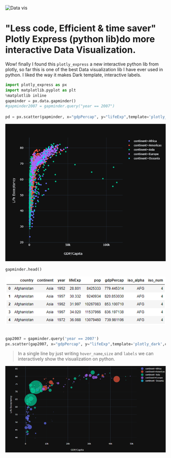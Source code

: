 ![Data vis](https://abovethelaw.com/wp-content/uploads/2015/06/data-visualization.jpg)
# "Less code, Efficient & time saver" Plotly Express (python lib)do more interactive Data Visualization.

Wow! finally I found this `plotly_express` a new interactive python lib from plotly, so far this is one of the best Data visualization lib I have ever used in python. I liked the way it makes Dark template, interactive labels.

```python
import plotly_express as px
import matplotlib.pyplot as plt
%matplotlib inline
gapminder = px.data.gapminder()
#gapminder2007 = gapminder.query("year == 2007")

pd = px.scatter(gapminder, x="gdpPercap", y="lifeExp",template='plotly_dark',color='continent',labels = dict(lifeExp='Life Exceptancy',gdpPercap = 'GDP/Capita'))

```
![](plotly_express.png)
```python 
gapminder.head()
```
![](table.view.png)
```python

gap2007 = gapminder.query('year == 2007')
px.scatter(gap2007, x="gdpPercap", y="lifeExp",template='plotly_dark',color='continent',hover_name='country',size='pop',size_max=60,labels = dict(lifeExp='Life Exceptancy',gdpPercap = 'GDP/Capita'))
```
>In a single line by just writing `hover_name`,`size` and `labels` we can interactively show the visualization on python.

![](Animation.gif)
